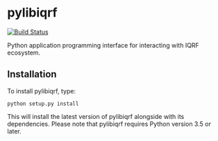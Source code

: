 # pylibiqrf

[![Build Status](https://travis-ci.org/iqrfsdk/pylibiqrf.svg?branch=master)](https://travis-ci.org/iqrfsdk/pylibiqrf)

Python application programming interface for interacting with IQRF ecosystem.

## Installation

To install pylibiqrf, type:

```
python setup.py install
```

This will install the latest version of pylibiqrf alongside with its dependencies.
Please note that pylibiqrf requires Python version 3.5 or later.
